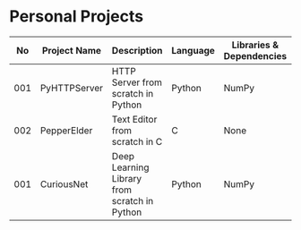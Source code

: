 # Personal Projects

| No | Project Name	| Description | Language | Libraries & Dependencies | Database | Tools & Platforms | Done | Project Folder | Project URL | Comments | 
| -- | ------------ | ----------- | -------- | ------------------------ | -------- | ----------------- | ---- | :------------- | :---------- | :------- | 
| 001 | PyHTTPServer | HTTP Server from scratch in Python | Python | NumPy | None | None | ⬜ | [PyHTTPServer](/PyHTTPServer) | [PyHTTPServer](http://ancilcleetus.com/PyHTTPServer) | Version 0.1 In Progress | 
| 002 | PepperElder | Text Editor from scratch in C | C | None | None | None | ⬜ | [PepperElder](/PepperElder) | [PepperElder](http://ancilcleetus.com/PepperElder) | Version 0.1 In Progress | 
| 001 | CuriousNet | Deep Learning Library from scratch in Python | Python | NumPy | None | None | ✔️ | [CuriousNet](/CuriousNet) | [CuriousNet](http://ancilcleetus.com/CuriousNet) | Version 0.1 Completed | 
